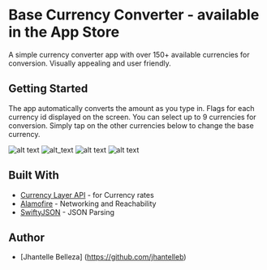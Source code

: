 
# Base Currency Converter - available in the App Store

A simple currency converter app with over 150+ available currencies for conversion. Visually appealing and user friendly.


## Getting Started

The app automatically converts the amount as you type in. Flags for each currency id displayed on the screen. You can select up to 9 currencies for conversion. Simply tap on the other currencies below to change the base currency.


![alt text](http://i.imgur.com/JVOxcf9m.jpg)
![alt_text](http://i.imgur.com/IABJ5drm.png)
![alt text](http://i.imgur.com/NOIUwmOm.jpg)
![alt text](http://i.imgur.com/lprDVakm.jpg) 

## Built With
* [Currency Layer API](https://currencylayer.com) - for Currency rates
* [Alamofire](https://github.com/Alamofire/Alamofire) - Networking and Reachability
* [SwiftyJSON](https://github.com/SwiftyJSON/SwiftyJSON) - JSON Parsing

## Author

* [Jhantelle Belleza] (https://github.com/jhantelleb)
